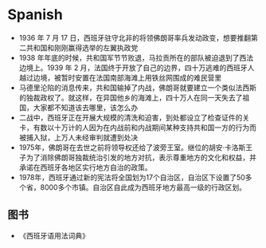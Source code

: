 # Spanish

* 1936 年 7 月 17 日，西班牙驻守北非的将领佛朗哥率兵发动政变，想要推翻第二共和国和刚刚赢得选举的左翼执政党
* 1938 年年底的时候，共和国军节节败退，马拉贡所在的部队被迫退到了西法边境上。1939 年 2 月，法国终于开放了自己的边界，四十万逃难的西班牙人越过边境，被暂时安置在法国南部海滩上用铁丝网围成的难民营里
* 马德里沦陷的消息传来，共和国输掉了内战，佛朗哥就要建立一个类似法西斯的独裁政权了。就这样，在异国他乡的海滩上，四十万人在同一天失去了祖国，大家都不知道该去哪里，该怎么办
* 二战中，西班牙正在开展大规模的清洗和迫害，到处都设立了检查证件的关卡，有数以十万计的人因为在内战前和内战期间某种支持共和国一方的行为而被捕入狱，上万人未经审判就遭到处决
* 1975年，佛朗哥在去世之前将领导权还给了波旁王室。继位的胡安·卡洛斯王子为了消除佛朗哥独裁统治引发的地方对抗，表示尊重地方的文化和权益，并承诺在西班牙各地区实行地方自治的政策。
* 1978年，西班牙通过新的宪法将全国划为17个自治区，自治区下设置了50多个省，8000多个市镇。自治区自此成为西班牙地方最高一级的行政区划。

## 图书

* 《西班牙语用法词典》
